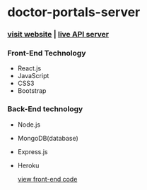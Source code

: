 # doctor-portals-server

### [visit website](https://doctor-portals.netlify.app/) | [live API server](https://vast-gorge-08839.herokuapp.com/)

### Front-End Technology

+ React.js
+ JavaScript
+ CSS3
+ Bootstrap

### Back-End technology

+ Node.js
+ MongoDB(database)
+ Express.js
+ Heroku


    
    [view front-end code](https://github.com/rjmahfuztech/doctor-portals)
